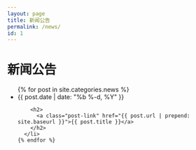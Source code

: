 ```yaml
---
layout: page
title: 新闻公告
permalink: /news/
id: 1
---
```


<div class="home">

  <h1 class="page-heading">新闻公告</h1>

  <ul class="post-list">
    {% for post in site.categories.news %}
      <li>
        <span class="post-meta">{{ post.date | date: "%b %-d, %Y" }}</span>

        <h2>
          <a class="post-link" href="{{ post.url | prepend: site.baseurl }}">{{ post.title }}</a>
        </h2>
      </li>
    {% endfor %}
  </ul>

</div>